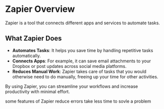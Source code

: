 # Zapier Overview

Zapier is a tool that connects different apps and services to automate tasks. 

## What Zapier Does

- **Automates Tasks**: It helps you save time by handling repetitive tasks automatically.
- **Connects Apps**: For example, it can save email attachments to your Dropbox or post updates across social media platforms.
- **Reduces Manual Work**: Zapier takes care of tasks that you would otherwise need to do manually, freeing up your time for other activities.

By using Zapier, you can streamline your workflows and increase productivity with minimal effort.


some features of Zapier
reduce errors
take less time to sovle a problem

